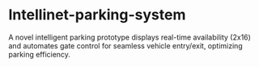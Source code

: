 # Intellinet-parking-system
 A novel intelligent parking prototype displays real-time availability (2x16) and automates gate control for seamless vehicle entry/exit, optimizing parking efficiency.
